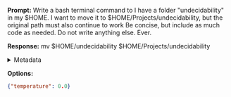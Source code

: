 **Prompt:**
Write a bash terminal command to I have a folder "undecidability" in my $HOME. I want to move it to $HOME/Projects/undecidability, but the original path must also continue to work
Be concise, but include as much code as needed. Do not write anything else. Ever.


**Response:**
mv $HOME/undecidability $HOME/Projects/undecidability

<details><summary>Metadata</summary>

- Duration: 3149 ms
- Datetime: 2023-10-17T10:00:51.089734
- Model: gpt-3.5-turbo-0613

</details>

**Options:**
```json
{"temperature": 0.0}
```

